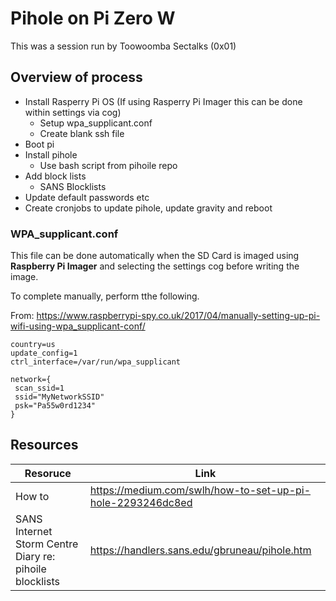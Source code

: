 # Pihole on Pi Zero W
This was a session  run by Toowoomba Sectalks (0x01)
## Overview of process
* Install Rasperry Pi OS (If using Rasperry Pi Imager this can be done within settings via cog)
  * Setup wpa_supplicant.conf
  * Create blank ssh file
* Boot pi
* Install pihole
  * Use bash script from pihoile repo
* Add block lists
  * SANS Blocklists 
* Update default passwords etc
* Create cronjobs to update pihole, update gravity and reboot

### WPA_supplicant.conf
This file can be done automatically when the SD Card is imaged using **Raspberry Pi Imager** and selecting the settings cog before writing the image.

To complete manually, perform tthe following.

From: https://www.raspberrypi-spy.co.uk/2017/04/manually-setting-up-pi-wifi-using-wpa_supplicant-conf/
```
country=us
update_config=1
ctrl_interface=/var/run/wpa_supplicant

network={
 scan_ssid=1
 ssid="MyNetworkSSID"
 psk="Pa55w0rd1234"
}
```
## Resources
| Resoruce | Link | 
| --- | --- | 
| How to | https://medium.com/swlh/how-to-set-up-pi-hole-2293246dc8ed| 
| SANS Internet Storm Centre Diary re: pihoile blocklists | https://handlers.sans.edu/gbruneau/pihole.htm |

